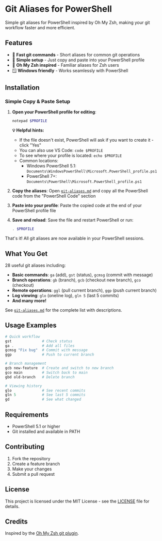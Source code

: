 # Git Aliases for PowerShell

Simple git aliases for PowerShell inspired by Oh My Zsh, making your git workflow faster and more efficient.

## Features

- 🚀 **Fast git commands** - Short aliases for common git operations
- 🔧 **Simple setup** - Just copy and paste into your PowerShell profile
- 📝 **Oh My Zsh inspired** - Familiar aliases for Zsh users
- 🪟 **Windows friendly** - Works seamlessly with PowerShell

## Installation

### Simple Copy & Paste Setup

1. **Open your PowerShell profile for editing**:
   ```powershell
   notepad $PROFILE
   ```

   **💡 Helpful hints:**
   - If the file doesn't exist, PowerShell will ask if you want to create it - click "Yes"
   - You can also use VS Code: `code $PROFILE`
   - To see where your profile is located: `echo $PROFILE`
   - Common locations:
     - Windows PowerShell 5.1: `Documents\WindowsPowerShell\Microsoft.PowerShell_profile.ps1`
     - PowerShell 7+: `Documents\PowerShell\Microsoft.PowerShell_profile.ps1`

2. **Copy the aliases**: Open [`git-aliases.md`](git-aliases.md) and copy all the PowerShell code from the "PowerShell Code" section

3. **Paste into your profile**: Paste the copied code at the end of your PowerShell profile file

4. **Save and reload**: Save the file and restart PowerShell or run:
   ```powershell
   . $PROFILE
   ```

That's it! All git aliases are now available in your PowerShell sessions.

## What You Get

28 useful git aliases including:
- **Basic commands**: `ga` (add), `gst` (status), `gcmsg` (commit with message)
- **Branch operations**: `gb` (branch), `gcb` (checkout new branch), `gco` (checkout)
- **Remote operations**: `ggl` (pull current branch), `ggp` (push current branch)
- **Log viewing**: `glo` (oneline log), `gln 5` (last 5 commits)
- **And many more!**

See [`git-aliases.md`](git-aliases.md) for the complete list with descriptions.

## Usage Examples

```powershell
# Quick workflow
gst              # Check status
ga .             # Add all files
gcmsg "Fix bug"  # Commit with message
ggp              # Push to current branch

# Branch management
gcb new-feature  # Create and switch to new branch
gco main         # Switch back to main
gbd old-branch   # Delete branch

# Viewing history
glo              # See recent commits
gln 5            # See last 5 commits
gd               # See what changed
```

## Requirements

- PowerShell 5.1 or higher
- Git installed and available in PATH

## Contributing

1. Fork the repository
2. Create a feature branch
3. Make your changes
4. Submit a pull request

## License

This project is licensed under the MIT License - see the [LICENSE](LICENSE) file for details.

## Credits

Inspired by the [Oh My Zsh git plugin](https://github.com/ohmyzsh/ohmyzsh/tree/master/plugins/git/).